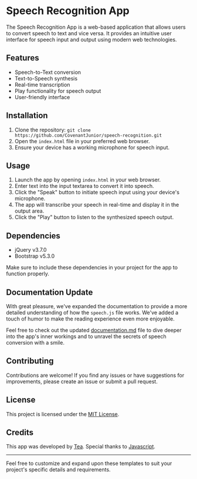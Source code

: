 Speech Recognition App
======================

The Speech Recognition App is a web-based application that allows users to convert speech to text and vice versa. It provides an intuitive user interface for speech input and output using modern web technologies.

Features
--------

-   Speech-to-Text conversion
-   Text-to-Speech synthesis
-   Real-time transcription
-   Play functionality for speech output
-   User-friendly interface

Installation
------------

1.  Clone the repository: `git clone https://github.com/CovenantJunior/speech-recognition.git`
2.  Open the `index.html` file in your preferred web browser.
3.  Ensure your device has a working microphone for speech input.

Usage
-----

1.  Launch the app by opening `index.html` in your web browser.
2.  Enter text into the input textarea to convert it into speech.
3.  Click the "Speak" button to initiate speech input using your device's microphone.
4.  The app will transcribe your speech in real-time and display it in the output area.
5.  Click the "Play" button to listen to the synthesized speech output.

Dependencies
------------

-   jQuery v3.7.0
-   Bootstrap v5.3.0

Make sure to include these dependencies in your project for the app to function properly.


Documentation Update
--------------------

With great pleasure, we've expanded the documentation to provide a more detailed understanding of how the `speech.js` file works. We've added a touch of humor to make the reading experience even more enjoyable.

Feel free to check out the updated [documentation.md](https://github.com/CovenantJunior/speech-recognition/documentation.md) file to dive deeper into the app's inner workings and to unravel the secrets of speech conversion with a smile.


Contributing
------------

Contributions are welcome! If you find any issues or have suggestions for improvements, please create an issue or submit a pull request.

License
-------

This project is licensed under the [MIT License](https://github.com/CovenantJunior/speech-recognition/LICENSE).

Credits
-------

This app was developed by [Tea](https://github.com/CovenantJunior/speech-recognition/). Special thanks to [Javascript](https://www.javascript.com/).

* * * * *

Feel free to customize and expand upon these templates to suit your project's specific details and requirements.